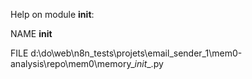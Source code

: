 Help on module __init__:

NAME
    __init__

FILE
    d:\do\web\n8n_tests\projets\email_sender_1\mem0-analysis\repo\mem0\memory\__init__.py


